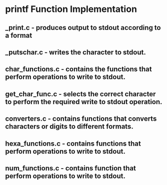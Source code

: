 # printf Function Implementation

## \_print.c - produces output to stdout according to a format

## \_putschar.c - writes the character to stdout.

## char_functions.c - contains the functions that perform operations to write to stdout.

## get_char_func.c - selects the correct character to perform the required write to stdout operation.

## converters.c - contains functions that converts characters or digits to different formats.

## hexa_functions.c - contains functions that perform operations to write to stdout.

## num_functions.c - contains function that perform operations to write to stdout.
